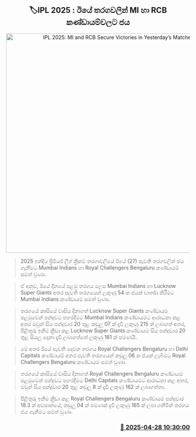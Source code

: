 <p align='center'><b><h2 align='center' title='IPL 2025: MI and RCB Secure Victories in Yesterday’s Matches'>🏷IPL 2025 : ඊයේ තරගවලින් MI හා RCB කණ්ඩායම්වලට ජය</h2></b></p>
<p align='center'><img src='https://helakuru.sgp1.cdn.digitaloceanspaces.com/esana/images/lib/ipl-2025-new.jpg' width='600' alt='IPL 2025: MI and RCB Secure Victories in Yesterday’s Matches'></p>

> 2025 ඉන්දීය ප්‍රිමියර් ලීග් ක්‍රිකට් තරගාවලියේ ඊයේ (27) පැවති තරගවලින් ජය ගැනීමට Mumbai Indians හා Royal Challengers Bengaluru කණ්ඩායම් සමත් වුණා.

> ඒ අනුව, ඊයේ දිනයේ පළමු තරගය ලෙස Mumbai Indians හා Lucknow Super Giants අතර පැවති තරගයෙන් ලකුණු 54 ක ජයක් වාර්තා කිරීමට Mumbai Indians කණ්ඩායම සමත් වුණා.

> තරගයේ කාසියේ වාසිය දිනාගත් Lucknow Super Giants කණ්ඩායම පළමුවෙන් පන්දුවට පහරදීමට Mumbai Indians කණ්ඩායමට ආරාධනා කළ අතර ඔවුන් සිය පන්දුවාර 20 තුළ කඩුලු 07 ක් දැවී ලකුණු 215 ක් ලබාගත් අතර, පිළිතුරු ඉනිම ක්‍රීඩා කළ Lucknow Super Giants කණ්ඩායම සිය පන්දුවාර 20 තුළ සියලු දෙනා දැවී ලබාගත්තේ ලකුණු 161 ක් පමණයි.

> ‍මේ අතර ඊයේ පැවති දෙවන තරගය Royal Challengers Bengaluru හා Delhi Capitals කණ්ඩායම් අතර පැවති තරගයෙන් කඩුලු 06 ක ජයක් ලැබීමට Royal Challengers Bengaluru කණ්ඩායම සමත් වුණා.

> තරගයේ කාසියේ වාසිය දිනාගත් Royal Challengers Bengaluru කණ්ඩායම පළමුවෙන් පන්දුවට පහරදීමට Delhi Capitals කණ්ඩායමට ආරාධනා කළ අතර, ඔවුන් සිය පන්දුව‍ාර 20 තුළ කඩුලු 8 ක් දැවී ලකුණු 162 ක් ලබාගත්තා. 

> පිළිතුරු ඉනිම ක්‍රීඩා කළ Royal Challengers Bengaluru කණ්ඩායම පන්දුවාර 18.3 ක් අවසානයේ, කඩුලු 04 ක් පමණක් දැවී ලකුණු 165 ක් ලබා ගනිමින් තරගය ජය ගැනීමට සමත් වුණා.



<h3 align='right'><a href='https://www.helakuru.lk/esana/p/109613/'>📅 2025-04-28 10:30:00</a></h3>
